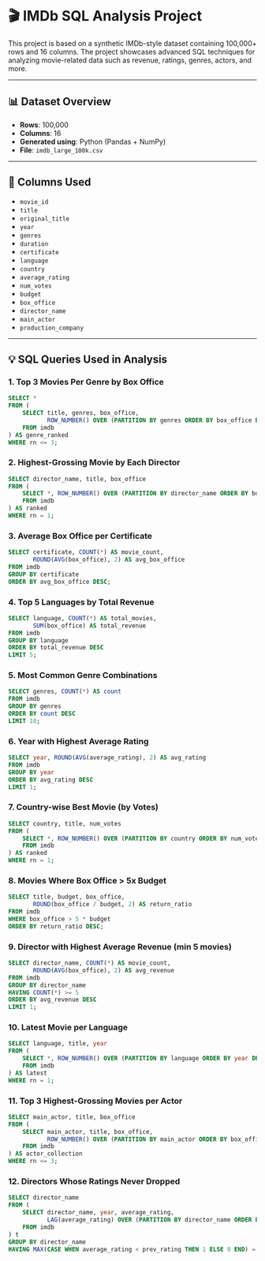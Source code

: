 
# 🎬 IMDb SQL Analysis Project

This project is based on a synthetic IMDb-style dataset containing 100,000+ rows and 16 columns. The project showcases advanced SQL techniques for analyzing movie-related data such as revenue, ratings, genres, actors, and more.

---

## 📊 Dataset Overview

- **Rows**: 100,000
- **Columns**: 16
- **Generated using**: Python (Pandas + NumPy)
- **File**: `imdb_large_100k.csv`

---

## 📁 Columns Used

- `movie_id`
- `title`
- `original_title`
- `year`
- `genres`
- `duration`
- `certificate`
- `language`
- `country`
- `average_rating`
- `num_votes`
- `budget`
- `box_office`
- `director_name`
- `main_actor`
- `production_company`

---

## 💡 SQL Queries Used in Analysis

### 1. Top 3 Movies Per Genre by Box Office
```sql
SELECT *
FROM (
    SELECT title, genres, box_office,
           ROW_NUMBER() OVER (PARTITION BY genres ORDER BY box_office DESC) AS rn
    FROM imdb
) AS genre_ranked
WHERE rn <= 3;
```

### 2. Highest-Grossing Movie by Each Director
```sql
SELECT director_name, title, box_office
FROM (
    SELECT *, ROW_NUMBER() OVER (PARTITION BY director_name ORDER BY box_office DESC) AS rn
    FROM imdb
) AS ranked
WHERE rn = 1;
```

### 3. Average Box Office per Certificate
```sql
SELECT certificate, COUNT(*) AS movie_count,
       ROUND(AVG(box_office), 2) AS avg_box_office
FROM imdb
GROUP BY certificate
ORDER BY avg_box_office DESC;
```

### 4. Top 5 Languages by Total Revenue
```sql
SELECT language, COUNT(*) AS total_movies,
       SUM(box_office) AS total_revenue
FROM imdb
GROUP BY language
ORDER BY total_revenue DESC
LIMIT 5;
```

### 5. Most Common Genre Combinations
```sql
SELECT genres, COUNT(*) AS count
FROM imdb
GROUP BY genres
ORDER BY count DESC
LIMIT 10;
```

### 6. Year with Highest Average Rating
```sql
SELECT year, ROUND(AVG(average_rating), 2) AS avg_rating
FROM imdb
GROUP BY year
ORDER BY avg_rating DESC
LIMIT 1;
```

### 7. Country-wise Best Movie (by Votes)
```sql
SELECT country, title, num_votes
FROM (
    SELECT *, ROW_NUMBER() OVER (PARTITION BY country ORDER BY num_votes DESC) AS rn
    FROM imdb
) AS ranked
WHERE rn = 1;
```

### 8. Movies Where Box Office > 5x Budget
```sql
SELECT title, budget, box_office,
       ROUND(box_office / budget, 2) AS return_ratio
FROM imdb
WHERE box_office > 5 * budget
ORDER BY return_ratio DESC;
```

### 9. Director with Highest Average Revenue (min 5 movies)
```sql
SELECT director_name, COUNT(*) AS movie_count,
       ROUND(AVG(box_office), 2) AS avg_revenue
FROM imdb
GROUP BY director_name
HAVING COUNT(*) >= 5
ORDER BY avg_revenue DESC
LIMIT 1;
```

### 10. Latest Movie per Language
```sql
SELECT language, title, year
FROM (
    SELECT *, ROW_NUMBER() OVER (PARTITION BY language ORDER BY year DESC) AS rn
    FROM imdb
) AS latest
WHERE rn = 1;
```

### 11. Top 3 Highest-Grossing Movies per Actor
```sql
SELECT main_actor, title, box_office
FROM (
    SELECT main_actor, title, box_office,
           ROW_NUMBER() OVER (PARTITION BY main_actor ORDER BY box_office DESC) AS rn
    FROM imdb
) AS actor_collection
WHERE rn <= 3;
```

### 12. Directors Whose Ratings Never Dropped
```sql
SELECT director_name
FROM (
    SELECT director_name, year, average_rating,
           LAG(average_rating) OVER (PARTITION BY director_name ORDER BY year) AS prev_rating
    FROM imdb
) t
GROUP BY director_name
HAVING MAX(CASE WHEN average_rating < prev_rating THEN 1 ELSE 0 END) = 0;
```








